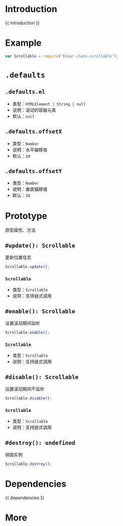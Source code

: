 # Introduction
{{ introduction }}


# Example
```js
var Scrollable = require('blear.class.scrollable');
```

# `.defaults`
## `.defaults.el`
- 类型：`HTMLElement | String | null`
- 说明：滚动的容器元素
- 默认：`null`

## `.defaults.offsetX`
- 类型：`Number`
- 说明：水平偏移值
- 默认：`20`

## `.defaults.offsetY`
- 类型：`Number`
- 说明：垂直偏移值
- 默认：`20`

# Prototype
原型属性、方法


## `#update(): Scrollable`
更新位置信息

```js
Scrollable.update();
```

### `Scrollable`
- 类型：`Scrollable`
- 说明：支持链式调用


## `#enable(): Scrollable`
设置滚动期间监听

```js
Scrollable.enable();
```

### `Scrollable`
- 类型：`Scrollable`
- 说明：支持链式调用


## `#disable(): Scrollable`
设置滚动期间不监听

```js
Scrollable.disable();
```

### `Scrollable`
- 类型：`Scrollable`
- 说明：支持链式调用


## `#destroy(): undefined`
销毁实例

```js
Scrollable.destroy();
```





# Dependencies
{{ dependencies }}





# More

